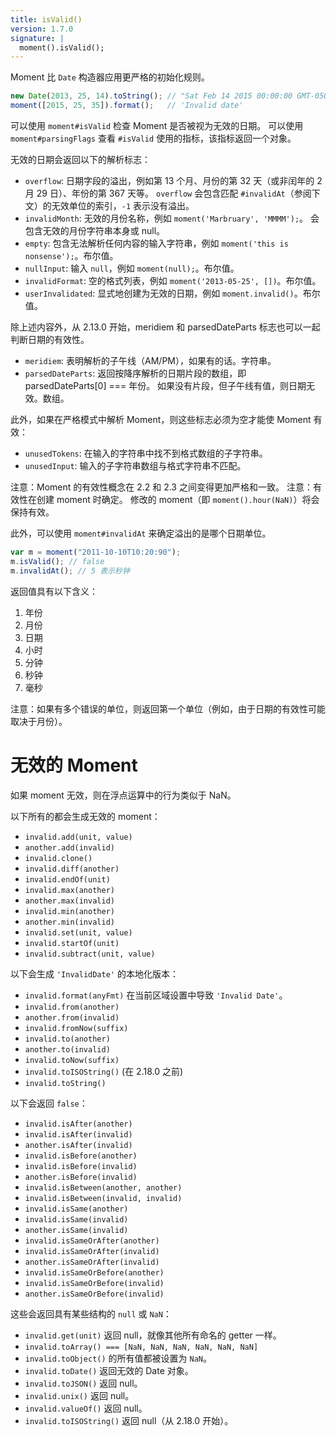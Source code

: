 ```yaml
---
title: isValid()
version: 1.7.0
signature: |
  moment().isValid();
---
```



Moment 比 `Date` 构造器应用更严格的初始化规则。

```js
new Date(2013, 25, 14).toString(); // "Sat Feb 14 2015 00:00:00 GMT-0500 (EST)"
moment([2015, 25, 35]).format();   // 'Invalid date'
```

可以使用 `moment#isValid` 检查 Moment 是否被视为无效的日期。
可以使用 `moment#parsingFlags` 查看 `#isValid` 使用的指标，该指标返回一个对象。

无效的日期会返回以下的解析标志：

 * `overflow`: 日期字段的溢出，例如第 13 个月、月份的第 32 天（或非闰年的 2 月 29 日）、年份的第 367 天等。
   `overflow` 会包含匹配 `#invalidAt`（参阅下文）的无效单位的索引，`-1` 表示没有溢出。
 * `invalidMonth`: 无效的月份名称，例如 ```moment('Marbruary', 'MMMM');```。
   会包含无效的月份字符串本身或 null。
 * `empty`: 包含无法解析任何内容的输入字符串，例如 `moment('this is nonsense');`。布尔值。
 * `nullInput`: 输入 `null`，例如 `moment(null);`。布尔值。
 * `invalidFormat`: 空的格式列表，例如 `moment('2013-05-25', [])`。布尔值。
 * `userInvalidated`: 显式地创建为无效的日期，例如 `moment.invalid()`。布尔值。

 除上述内容外，从 2.13.0 开始，meridiem 和 parsedDateParts 标志也可以一起判断日期的有效性。
 
 * `meridiem`: 表明解析的子午线（AM/PM），如果有的话。字符串。
 * `parsedDateParts`: 返回按降序解析的日期片段的数组，即 parsedDateParts[0] === 年份。 如果没有片段，但子午线有值，则日期无效。数组。

此外，如果在严格模式中解析 Moment，则这些标志必须为空才能使 Moment 有效：

 * `unusedTokens`: 在输入的字符串中找不到格式数组的子字符串。
 * `unusedInput`: 输入的子字符串数组与格式字符串不匹配。

注意：Moment 的有效性概念在 2.2 和 2.3 之间变得更加严格和一致。 
注意：有效性在创建 moment 时确定。 
修改的 moment（即 `moment().hour(NaN)`）将会保持有效。

此外，可以使用 `moment#invalidAt` 来确定溢出的是哪个日期单位。

```javascript
var m = moment("2011-10-10T10:20:90");
m.isValid(); // false
m.invalidAt(); // 5 表示秒钟
```

返回值具有以下含义：

<ol>
  <li>年份</li>
  <li>月份</li>
  <li>日期</li>
  <li>小时</li>
  <li>分钟</li>
  <li>秒钟</li>
  <li>毫秒</li>
</ol>

注意：如果有多个错误的单位，则返回第一个单位（例如，由于日期的有效性可能取决于月份）。

无效的 Moment
===============

如果 moment 无效，则在浮点运算中的行为类似于 NaN。

以下所有的都会生成无效的 moment：

* `invalid.add(unit, value)`
* `another.add(invalid)`
* `invalid.clone()`
* `invalid.diff(another)`
* `invalid.endOf(unit)`
* `invalid.max(another)`
* `another.max(invalid)`
* `invalid.min(another)`
* `another.min(invalid)`
* `invalid.set(unit, value)`
* `invalid.startOf(unit)`
* `invalid.subtract(unit, value)`

以下会生成 `'InvalidDate'` 的本地化版本：

* `invalid.format(anyFmt)` 在当前区域设置中导致 `'Invalid Date'`。
* `invalid.from(another)`
* `another.from(invalid)`
* `invalid.fromNow(suffix)`
* `invalid.to(another)`
* `another.to(invalid)`
* `invalid.toNow(suffix)`
* `invalid.toISOString()` (在 2.18.0 之前)
* `invalid.toString()`

以下会返回 `false`：

* `invalid.isAfter(another)`
* `invalid.isAfter(invalid)`
* `another.isAfter(invalid)`
* `invalid.isBefore(another)`
* `invalid.isBefore(invalid)`
* `another.isBefore(invalid)`
* `invalid.isBetween(another, another)`
* `invalid.isBetween(invalid, invalid)`
* `invalid.isSame(another)`
* `invalid.isSame(invalid)`
* `another.isSame(invalid)`
* `invalid.isSameOrAfter(another)`
* `invalid.isSameOrAfter(invalid)`
* `another.isSameOrAfter(invalid)`
* `invalid.isSameOrBefore(another)`
* `invalid.isSameOrBefore(invalid)`
* `another.isSameOrBefore(invalid)`

这些会返回具有某些结构的 `null` 或 `NaN`：

* `invalid.get(unit)` 返回 null，就像其他所有命名的 getter 一样。
* `invalid.toArray() === [NaN, NaN, NaN, NaN, NaN, NaN]`
* `invalid.toObject()` 的所有值都被设置为 `NaN`。
* `invalid.toDate()` 返回无效的 Date 对象。
* `invalid.toJSON()` 返回 null。
* `invalid.unix()` 返回 null。
* `invalid.valueOf()` 返回 null。
* `invalid.toISOString()` 返回 null（从 2.18.0 开始）。
